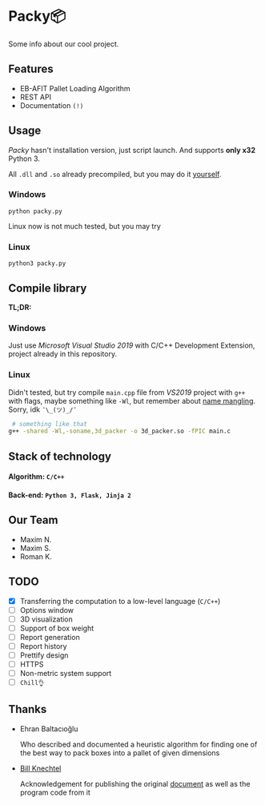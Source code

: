 # Packy📦

Some info about our cool project.



## Features

- EB-AFIT Pallet Loading Algorithm
- REST API
- Documentation `(!)`

## Usage

*Packy* hasn't installation version, just script launch. And supports **only x32** Python 3.

All `.dll` and `.so` already precompiled, but you may do it [yourself](#compile-library).

### Windows

```
python packy.py
```

Linux now is not much tested, but you may try

### Linux

```
python3 packy.py
```

## Compile library

**TL;DR:**

### Windows

Just use *Microsoft Visual Studio 2019* with C/C++ Development Extension, project already in this repository. 

### Linux

Didn't tested, but try compile `main.cpp` file from *VS2019* project with `g++` with flags, maybe something like `-Wl`, but remember about [name mangling](https://en.wikipedia.org/wiki/Name_mangling). Sorry, idk `¯\_(ツ)_/¯`

```bash
 # something like that
g++ -shared -Wl,-soname,3d_packer -o 3d_packer.so -fPIC main.c
```

## Stack of technology

#### Algorithm: `C/C++`

#### Back-end: `Python 3, Flask, Jinja 2`

## Our Team

- Maxim N.
- Maxim S.
- Roman K.

## TODO

- [x] Transferring the computation to a low-level language (`C/C++`)
- [ ] Options window
- [ ] 3D visualization
- [ ] Support of box weight
- [ ] Report generation
- [ ] Report history
- [ ] Prettify design
- [ ] HTTPS
- [ ] Non-metric system support
- [ ] `Chill👌`

Thanks
------

- Ehran Baltacıoğlu

  Who described and documented a heuristic algorithm for finding one of the best way to pack boxes into a pallet of given dimensions

- [Bill Knechtel](https://github.com/wknechtel/3d-bin-pack)

  Acknowledgement for publishing the original [document](doc/AirForceBinPacking.pdf) as well as the program code from it


